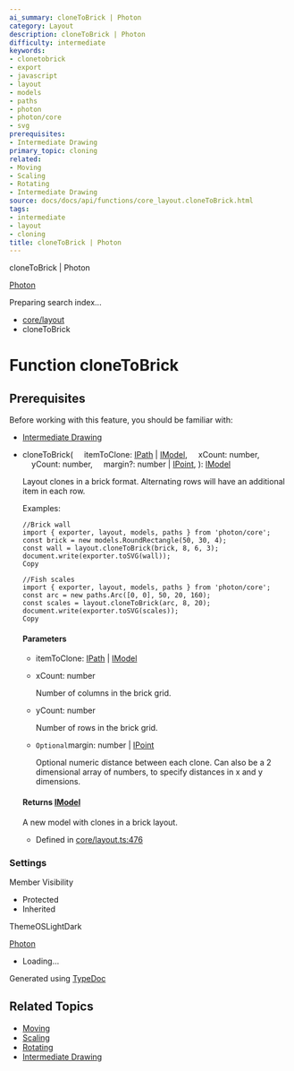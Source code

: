 ```yaml
---
ai_summary: cloneToBrick | Photon
category: Layout
description: cloneToBrick | Photon
difficulty: intermediate
keywords:
- clonetobrick
- export
- javascript
- layout
- models
- paths
- photon
- photon/core
- svg
prerequisites:
- Intermediate Drawing
primary_topic: cloning
related:
- Moving
- Scaling
- Rotating
- Intermediate Drawing
source: docs/docs/api/functions/core_layout.cloneToBrick.html
tags:
- intermediate
- layout
- cloning
title: cloneToBrick | Photon
---
```

cloneToBrick | Photon

[Photon](../index.md)




Preparing search index...

* [core/layout](../modules/core_layout.md)
* cloneToBrick

# Function cloneToBrick

## Prerequisites

Before working with this feature, you should be familiar with:

- [Intermediate Drawing](../index.md)


* cloneToBrick(
      itemToClone: [IPath](../interfaces/core_schema.IPath.md) | [IModel](../interfaces/core_schema.IModel.md),
      xCount: number,
      yCount: number,
      margin?: number | [IPoint](../interfaces/core_schema.IPoint.md),
  ): [IModel](../interfaces/core_schema.IModel.md)

  Layout clones in a brick format. Alternating rows will have an additional item in each row.

  Examples:

  ```
  //Brick wall
  import { exporter, layout, models, paths } from 'photon/core';
  const brick = new models.RoundRectangle(50, 30, 4);
  const wall = layout.cloneToBrick(brick, 8, 6, 3);
  document.write(exporter.toSVG(wall));
  Copy
  ```

  ```
  //Fish scales
  import { exporter, layout, models, paths } from 'photon/core';
  const arc = new paths.Arc([0, 0], 50, 20, 160);
  const scales = layout.cloneToBrick(arc, 8, 20);
  document.write(exporter.toSVG(scales));
  Copy
  ```

  #### Parameters

  + itemToClone: [IPath](../interfaces/core_schema.IPath.md) | [IModel](../interfaces/core_schema.IModel.md)
  + xCount: number

    Number of columns in the brick grid.
  + yCount: number

    Number of rows in the brick grid.
  + `Optional`margin: number | [IPoint](../interfaces/core_schema.IPoint.md)

    Optional numeric distance between each clone. Can also be a 2 dimensional array of numbers, to specify distances in x and y dimensions.

  #### Returns [IModel](../interfaces/core_schema.IModel.md)

  A new model with clones in a brick layout.

  + Defined in [core/layout.ts:476](https://github.com/mwhite454/photon/blob/main/packages/photon/src/core/layout.ts#L476)

### Settings

Member Visibility

* Protected
* Inherited

ThemeOSLightDark

[Photon](../index.md)

* Loading...

Generated using [TypeDoc](https://typedoc.org/)

## Related Topics

- [Moving](../index.md)
- [Scaling](../index.md)
- [Rotating](../index.md)
- [Intermediate Drawing](../index.md)
